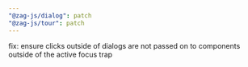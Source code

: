 ```yaml
---
"@zag-js/dialog": patch
"@zag-js/tour": patch
---
```


fix: ensure clicks outside of dialogs are not passed on to components outside of the active focus trap
